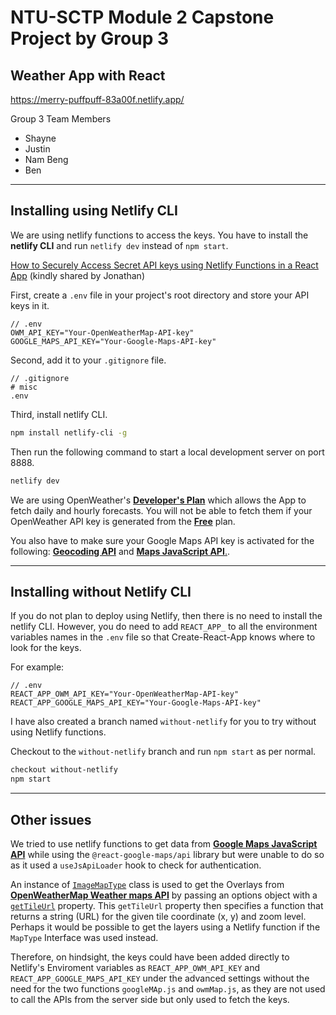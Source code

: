 # NTU-SCTP Module 2 Capstone Project by Group 3

## Weather App with React

<https://merry-puffpuff-83a00f.netlify.app/>

Group 3 Team Members

- Shayne
- Justin
- Nam Beng
- Ben

***

## Installing using Netlify CLI

We are using netlify functions to access the keys. You have to install the **netlify CLI** and run `netlify dev` instead of `npm start`.

[How to Securely Access Secret API keys using Netlify Functions in a React App](https://www.freecodecamp.org/news/how-to-access-secret-api-keys-using-netlify-functions-in-a-react-app/)  (kindly shared by Jonathan)

First, create a `.env` file in your project's root directory and store your API keys in it.

```text
// .env
OWM_API_KEY="Your-OpenWeatherMap-API-key"
GOOGLE_MAPS_API_KEY="Your-Google-Maps-API-key"
```

Second, add it to your `.gitignore` file.

```text
// .gitignore
# misc
.env
```

Third, install netlify CLI.

```bash
npm install netlify-cli -g
```

Then run the following command to start a local development server on port 8888.

```bash
netlify dev
```

We are using OpenWeather's [**Developer's Plan**](https://openweathermap.org/price#current) which allows the App to fetch daily and hourly forecasts. You will not be able to fetch them if your OpenWeather API key is generated from the [**Free**](https://openweathermap.org/price#current) plan.  

You also have to make sure your Google Maps API key is activated for the following: [**Geocoding API**](https://developers.google.com/maps/documentation/geocoding/cloud-setup) and [**Maps JavaScript API**.](https://developers.google.com/maps/documentation/javascript/cloud-setup).

***

## Installing without Netlify CLI

If you do not plan to deploy using Netlify, then there is no need to install the netlify CLI. However, you do need to add `REACT_APP_` to all the environment variables names in the `.env` file so that Create-React-App knows where to look for the keys.

For example:

```text
// .env
REACT_APP_OWM_API_KEY="Your-OpenWeatherMap-API-key"
REACT_APP_GOOGLE_MAPS_API_KEY="Your-Google-Maps-API-key"
```

I have also created a branch named `without-netlify` for you to try without using Netlify functions.

Checkout to the `without-netlify` branch and run `npm start` as per normal.

```bash
checkout without-netlify
npm start
```

***

## Other issues

We tried to use netlify functions to get data from **[Google Maps JavaScript API](https://developers.google.com/maps/documentation/javascript)** while using the `@react-google-maps/api` library but were unable to do so as it used a `useJsApiLoader` hook to check for authentication.

An instance of [`ImageMapType`](https://developers.google.com/maps/documentation/javascript/maptypes#ImageMapTypes) class is used to get the Overlays from **[OpenWeatherMap Weather maps API](https://openweathermap.org/api/weathermaps)** by passing an options object with a [`getTileUrl`](https://developers.google.com/maps/documentation/javascript/reference/image-overlay#ImageMapTypeOptions) property. This `getTileUrl` property then specifies a function that returns a string (URL) for the given tile coordinate (x, y) and zoom level. Perhaps it would be possible to get the layers using a Netlify function if the `MapType` Interface was used instead.

Therefore, on hindsight, the keys could have been added directly to Netlify's Enviroment variables as `REACT_APP_OWM_API_KEY` and `REACT_APP_GOOGLE_MAPS_API_KEY` under the advanced settings without the need for the two functions `googleMAp.js` and `owmMap.js`, as they are not used to call the APIs from the server side but only used to fetch the keys.
